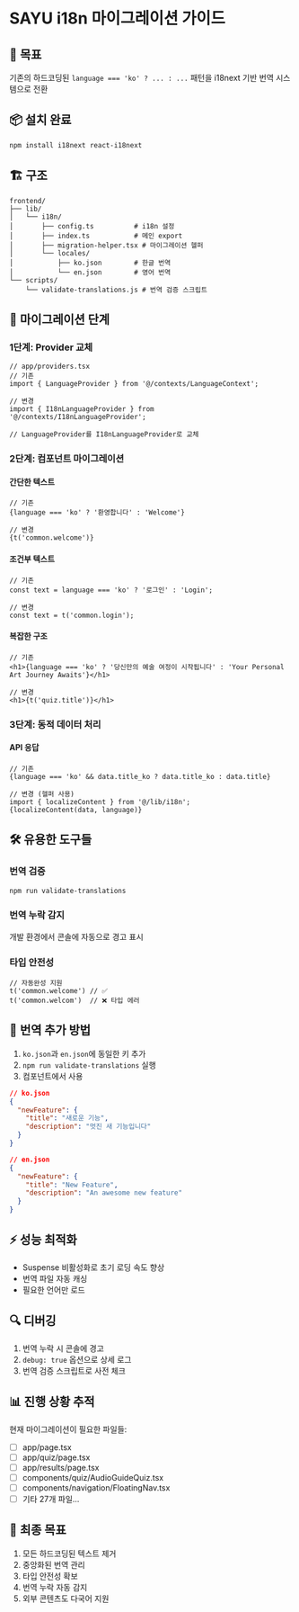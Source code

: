 # SAYU i18n 마이그레이션 가이드

## 🎯 목표
기존의 하드코딩된 `language === 'ko' ? ... : ...` 패턴을 i18next 기반 번역 시스템으로 전환

## 📦 설치 완료
```bash
npm install i18next react-i18next
```

## 🏗️ 구조
```
frontend/
├── lib/
│   └── i18n/
│       ├── config.ts          # i18n 설정
│       ├── index.ts           # 메인 export
│       ├── migration-helper.tsx # 마이그레이션 헬퍼
│       └── locales/
│           ├── ko.json        # 한글 번역
│           └── en.json        # 영어 번역
└── scripts/
    └── validate-translations.js # 번역 검증 스크립트
```

## 🔄 마이그레이션 단계

### 1단계: Provider 교체
```tsx
// app/providers.tsx
// 기존
import { LanguageProvider } from '@/contexts/LanguageContext';

// 변경
import { I18nLanguageProvider } from '@/contexts/I18nLanguageProvider';

// LanguageProvider를 I18nLanguageProvider로 교체
```

### 2단계: 컴포넌트 마이그레이션

#### 간단한 텍스트
```tsx
// 기존
{language === 'ko' ? '환영합니다' : 'Welcome'}

// 변경
{t('common.welcome')}
```

#### 조건부 텍스트
```tsx
// 기존
const text = language === 'ko' ? '로그인' : 'Login';

// 변경
const text = t('common.login');
```

#### 복잡한 구조
```tsx
// 기존
<h1>{language === 'ko' ? '당신만의 예술 여정이 시작됩니다' : 'Your Personal Art Journey Awaits'}</h1>

// 변경
<h1>{t('quiz.title')}</h1>
```

### 3단계: 동적 데이터 처리

#### API 응답
```tsx
// 기존
{language === 'ko' && data.title_ko ? data.title_ko : data.title}

// 변경 (헬퍼 사용)
import { localizeContent } from '@/lib/i18n';
{localizeContent(data, language)}
```

## 🛠️ 유용한 도구들

### 번역 검증
```bash
npm run validate-translations
```

### 번역 누락 감지
개발 환경에서 콘솔에 자동으로 경고 표시

### 타입 안전성
```tsx
// 자동완성 지원
t('common.welcome') // ✅
t('common.welcom')  // ❌ 타입 에러
```

## 📝 번역 추가 방법

1. `ko.json`과 `en.json`에 동일한 키 추가
2. `npm run validate-translations` 실행
3. 컴포넌트에서 사용

```json
// ko.json
{
  "newFeature": {
    "title": "새로운 기능",
    "description": "멋진 새 기능입니다"
  }
}

// en.json
{
  "newFeature": {
    "title": "New Feature",
    "description": "An awesome new feature"
  }
}
```

## ⚡ 성능 최적화

- Suspense 비활성화로 초기 로딩 속도 향상
- 번역 파일 자동 캐싱
- 필요한 언어만 로드

## 🔍 디버깅

1. 번역 누락 시 콘솔에 경고
2. `debug: true` 옵션으로 상세 로그
3. 번역 검증 스크립트로 사전 체크

## 📊 진행 상황 추적

현재 마이그레이션이 필요한 파일들:
- [ ] app/page.tsx
- [ ] app/quiz/page.tsx
- [ ] app/results/page.tsx
- [ ] components/quiz/AudioGuideQuiz.tsx
- [ ] components/navigation/FloatingNav.tsx
- [ ] 기타 27개 파일...

## 🎯 최종 목표

1. 모든 하드코딩된 텍스트 제거
2. 중앙화된 번역 관리
3. 타입 안전성 확보
4. 번역 누락 자동 감지
5. 외부 콘텐츠도 다국어 지원